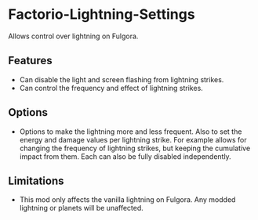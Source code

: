 # Factorio-Lightning-Settings



Allows control over lightning on Fulgora.



Features
---------

- Can disable the light and screen flashing from lightning strikes.
- Can control the frequency and effect of lightning strikes.



Options
---------

- Options to make the lightning more and less frequent. Also to set the energy and damage values per lightning strike. For example allows for changing the frequency of lightning strikes, but keeping the cumulative impact from them. Each can also be fully disabled independently.



Limitations
---------

- This mod only affects the vanilla lightning on Fulgora. Any modded lightning or planets will be unaffected.